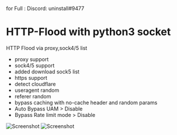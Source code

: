 for Full : Discord: uninstall#9477
# HTTP-Flood with python3 socket
HTTP Flood via proxy,sock4/5 list
* proxy support
* sock4/5 support
* added download sock5 list
* https support
* detect cloudflare
* useragent random
* referer random
* bypass caching with no-cache header and random params
* Auto Bypass UAM > Disable
* Bypass Rate limit mode > Disable

![Screenshot](https://i.ibb.co/cQxWhNm/2.png)
![Screenshot](https://i.ibb.co/nCcYm2D/3.png)
